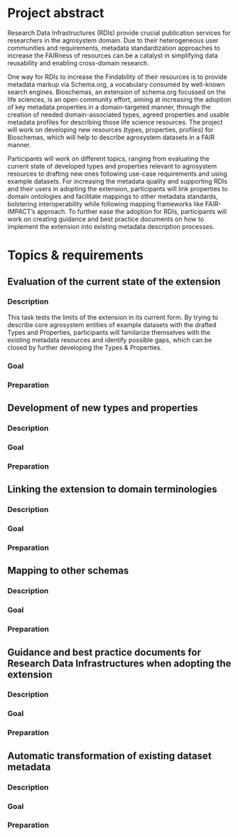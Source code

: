 # Project abstract

Research Data Infrastructures (RDIs) provide crucial publication services for researchers in the agrosystem domain. Due to their heterogeneous user communities and requirements, metadata standardization approaches to increase the FAIRness of resources can be a catalyst in simplifying data reusability and enabling cross-domain research.

One way for RDIs to increase the Findability of their resources is to provide metadata markup via Schema.org, a vocabulary consumed by well-known search engines. Bioschemas, an extension of schema.org focussed on the life sciences, is an open community effort, aiming at increasing the adoption of key metadata properties in a domain-targeted manner, through the creation of needed domain-associated types, agreed properties and usable metadata profiles for describing those life science resources. The project will work on developing new resources (types, properties, profiles) for Bioschemas, which will help to describe agrosystem datasets in a FAIR manner.

Participants will work on different topics, ranging from evaluating the current state of developed types and properties relevant to agrosystem resources to drafting new ones following use-case requirements and using example datasets. For increasing the metadata quality and supporting RDIs and their users in adopting the extension, participants will link properties to domain ontologies and facilitate mappings to other metadata standards, bolstering interoperability while following mapping frameworks like FAIR-IMPACT’s approach. To further ease the adoption for RDIs, participants will work on creating guidance and best practice documents on how to implement the extension into existing metadata description processes.

# Topics & requirements
## Evaluation of the current state of the extension
### Description
This task tests the limits of the extension in its current form. By trying to describe core agrosystem entities of example datasets with the drafted Types and Properties, participants will familarize themselves with the existing metadata resources and identify possible gaps, which can be closed by further developing the Types & Properties.
### Goal
### Preparation

## Development of new types and properties
### Description
### Goal
### Preparation

## Linking the extension to domain terminologies
### Description
### Goal
### Preparation

## Mapping to other schemas
### Description
### Goal
### Preparation

## Guidance and best practice documents for Research Data Infrastructures when adopting the extension
### Description
### Goal
### Preparation

## Automatic transformation of existing dataset metadata
### Description
### Goal
### Preparation